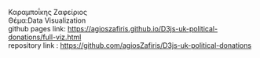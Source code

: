 Καραμποΐκης  Ζαφείριος <br />
Θέμα:Data Visualization <br />
github pages link: https://agioszafiris.github.io/D3js-uk-political-donations/full-viz.html <br />
repository link :  https://github.com/agiosZafiris/D3js-uk-political-donations              <br />
